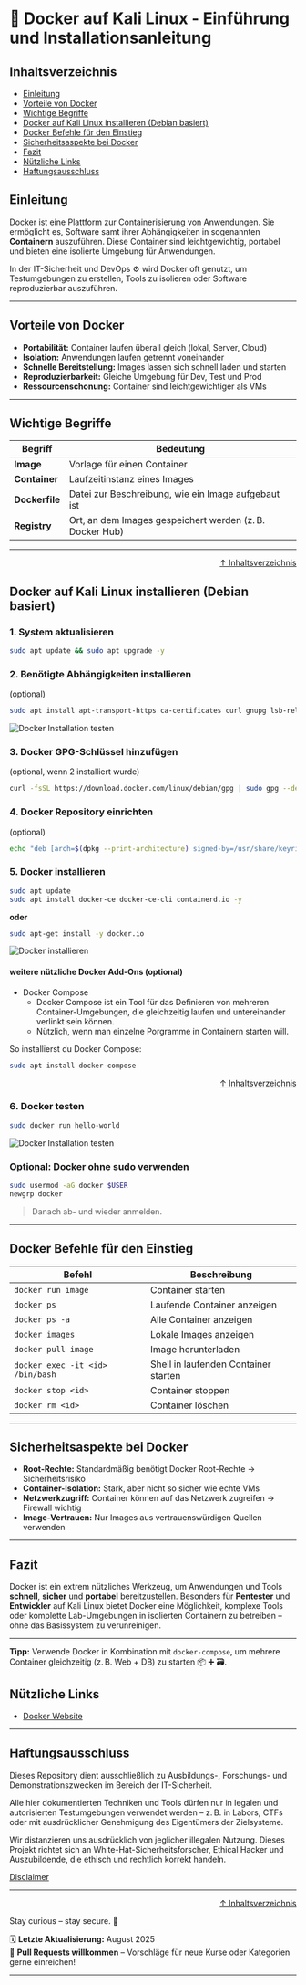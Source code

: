 # 🐳 Docker auf Kali Linux - Einführung und Installationsanleitung


## Inhaltsverzeichnis
- [Einleitung](#einleitung)
- [Vorteile von Docker](#vorteile-von-docker)
- [Wichtige Begriffe](#wichtige-begriffe)
- [Docker auf Kali Linux installieren (Debian basiert)](#docker-auf-kali-linux-installieren-debian-basiert)
- [Docker Befehle für den Einstieg](#docker-befehle-für-den-einstieg)
- [Sicherheitsaspekte bei Docker](#sicherheitsaspekte-bei-docker)
- [Fazit](#fazit)
- [Nützliche Links](#nützliche-links)
- [Haftungsausschluss](#haftungsausschluss)


## Einleitung

Docker ist eine Plattform zur Containerisierung von Anwendungen. Sie ermöglicht es, Software samt ihrer Abhängigkeiten in sogenannten **Containern** auszuführen. Diese Container sind leichtgewichtig, portabel und bieten eine isolierte Umgebung für Anwendungen.

In der IT-Sicherheit und DevOps ⚙️ wird Docker oft genutzt, um Testumgebungen zu erstellen, Tools zu isolieren oder Software reproduzierbar auszuführen.

---

## Vorteile von Docker

* **Portabilität:** Container laufen überall gleich (lokal, Server, Cloud)
* **Isolation:** Anwendungen laufen getrennt voneinander
* **Schnelle Bereitstellung:** Images lassen sich schnell laden und starten
* **Reproduzierbarkeit:** Gleiche Umgebung für Dev, Test und Prod
* **Ressourcenschonung:** Container sind leichtgewichtiger als VMs

---

## Wichtige Begriffe

|   Begriff      |  Bedeutung                                               |
| -------------- | -------------------------------------------------------- |
| **Image**      | Vorlage für einen Container                              |
| **Container**  | Laufzeitinstanz eines Images                             |
| **Dockerfile** | Datei zur Beschreibung, wie ein Image aufgebaut ist      |
| **Registry**   | Ort, an dem Images gespeichert werden (z. B. Docker Hub)  |

---

<div align=right>

[↑ Inhaltsverzeichnis](#inhaltsverzeichnis)

</div>

## Docker auf Kali Linux installieren (Debian basiert)

### 1. System aktualisieren

```bash
sudo apt update && sudo apt upgrade -y
```

### 2. Benötigte Abhängigkeiten installieren 
(optional)

```bash
sudo apt install apt-transport-https ca-certificates curl gnupg lsb-release -y
```
![Docker Installation testen](/10-practice-labs/ressources/pictures/step3installDependencies.png)

### 3. Docker GPG-Schlüssel hinzufügen 
(optional, wenn 2 installiert wurde)

```bash
curl -fsSL https://download.docker.com/linux/debian/gpg | sudo gpg --dearmor -o /usr/share/keyrings/docker-archive-keyring.gpg
```

### 4. Docker Repository einrichten 
(optional)

```bash
echo "deb [arch=$(dpkg --print-architecture) signed-by=/usr/share/keyrings/docker-archive-keyring.gpg] \https://download.docker.com/linux/debian $(lsb_release -cs) stable" | sudo tee /etc/apt/sources.list.d/docker.list > /dev/nulldocker
```

### 5. Docker installieren

```bash
sudo apt update
sudo apt install docker-ce docker-ce-cli containerd.io -y
```

**oder**
```bash
sudo apt-get install -y docker.io
```

![Docker installieren](/10-practice-labs/ressources/pictures/step4installDocker.png)

#### weitere nützliche Docker Add-Ons (optional)

- Docker Compose
    - Docker Compose ist ein Tool für das Definieren von mehreren Container-Umgebungen, die gleichzeitig laufen und untereinander verlinkt sein können.
    - Nützlich, wenn man einzelne Porgramme in Containern starten will. 

So installierst du Docker Compose:

```bash
sudo apt install docker-compose
```

<div align=right>

[↑ Inhaltsverzeichnis](#inhaltsverzeichnis)

</div>

### 6️. Docker testen

```bash
sudo docker run hello-world
```

![Docker Installation testen](/10-practice-labs/ressources/pictures/step5dockerTest.png)

### Optional: Docker ohne sudo verwenden

```bash
sudo usermod -aG docker $USER
newgrp docker
```

> Danach ab- und wieder anmelden.

---

## Docker Befehle für den Einstieg

|   Befehl                         |  Beschreibung                        |
| -------------------------------- | ------------------------------------ |
| `docker run image`               | Container starten                    |
| `docker ps`                      | Laufende Container anzeigen          |
| `docker ps -a`                   | Alle Container anzeigen              |
| `docker images`                  | Lokale Images anzeigen               |
| `docker pull image`              | Image herunterladen                  |
| `docker exec -it <id> /bin/bash` | Shell in laufenden Container starten |
| `docker stop <id>`               | Container stoppen                    |
| `docker rm <id>`                 | Container löschen                    |

---

## Sicherheitsaspekte bei Docker

* **Root-Rechte:** Standardmäßig benötigt Docker Root-Rechte → Sicherheitsrisiko
* **Container-Isolation:** Stark, aber nicht so sicher wie echte VMs
* **Netzwerkzugriff:** Container können auf das Netzwerk zugreifen → Firewall wichtig
* **Image-Vertrauen:** Nur Images aus vertrauenswürdigen Quellen verwenden

---

## Fazit

Docker ist ein extrem nützliches Werkzeug, um Anwendungen und Tools **schnell**, **sicher** und **portabel** bereitzustellen. Besonders für **Pentester** und **Entwickler** auf Kali Linux bietet Docker eine Möglichkeit, komplexe Tools oder komplette Lab-Umgebungen in isolierten Containern zu betreiben – ohne das Basissystem zu verunreinigen.

---

**Tipp:** Verwende Docker in Kombination mit `docker-compose`, um mehrere Container gleichzeitig (z. B. Web + DB) zu starten 📦 ➕ 🗃️.

## Nützliche Links
- [Docker Website](https://www.docker.com/)

---

## Haftungsausschluss

Dieses Repository dient ausschließlich zu Ausbildungs-, Forschungs- und Demonstrationszwecken im Bereich der IT-Sicherheit.

Alle hier dokumentierten Techniken und Tools dürfen nur in legalen und autorisierten Testumgebungen verwendet werden – z. B. in Labors, CTFs oder mit ausdrücklicher Genehmigung des Eigentümers der Zielsysteme.

Wir distanzieren uns ausdrücklich von jeglicher illegalen Nutzung.
Dieses Projekt richtet sich an White-Hat-Sicherheitsforscher, Ethical Hacker und Auszubildende, die ethisch und rechtlich korrekt handeln.

[Disclaimer](/00-disclaimer/disclaimer.md)

--- 

<div align=right>

[↑ Inhaltsverzeichnis](#inhaltsverzeichnis)

</div>

Stay curious – stay secure. 🔐

🗓️ **Letzte Aktualisierung:** August 2025  
🤝 **Pull Requests willkommen** – Vorschläge für neue Kurse oder Kategorien gerne einreichen!

---
